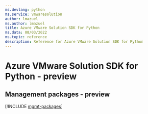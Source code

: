 ```yaml
---
ms.devlang: python
ms.service: vmwaresolution
author: lmazuel
ms.author: lmazuel
title: Azure VMware Solution SDK for Python
ms.data: 08/03/2022
ms.topic: reference
description: Reference for Azure VMware Solution SDK for Python
---
```

# Azure VMware Solution SDK for Python - preview

## Management packages - preview
[!INCLUDE [mgmt-packages](vmware-solution-mgmt-index.md)]